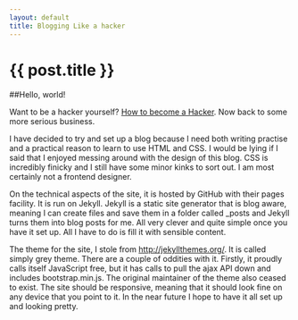 ```yaml
---
layout: default
title: Blogging Like a hacker
---
```


{{ post.title }}
================

##Hello, world!

Want to be a hacker yourself? [How to become a Hacker](http://www.catb.org/~esr/faqs/hacker-howto.html). Now back to some more serious business.  

I have decided to try and set up a blog because I need both writing practise and a practical reason to learn to use HTML and CSS. I would be lying if I said that I enjoyed messing around with the design of this blog. CSS is incredibly finicky and I still have some minor kinks to sort out. I am most certainly not a frontend designer.  

On the technical aspects of the site, it is hosted by GitHub with their pages facility. It is run on Jekyll. Jekyll is a static site generator that is blog aware, meaning I can create files and save them in a folder called _posts and Jekyll turns them into blog posts for me. All very clever and quite simple once you have it set up. All I have to do is fill it with sensible content.  

The theme for the site, I stole from http://jekyllthemes.org/. It is called simply grey theme. There are a couple of oddities with it.  Firstly, it proudly calls itself JavaScript free, but it has calls to pull the ajax API down and includes bootstrap.min.js. The original maintainer of the theme also ceased to exist. The site should be responsive, meaning that it should look fine on any device that you point to it. In the near future I hope to have it all set up and looking pretty.

